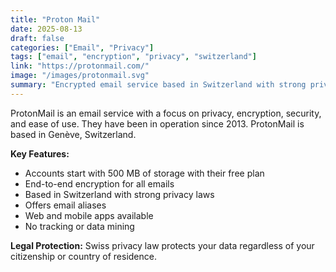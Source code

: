 ```yaml
---
title: "Proton Mail"
date: 2025-08-13
draft: false
categories: ["Email", "Privacy"]
tags: ["email", "encryption", "privacy", "switzerland"]
link: "https://protonmail.com/"
image: "/images/protonmail.svg"
summary: "Encrypted email service based in Switzerland with strong privacy protections."
---
```


ProtonMail is an email service with a focus on privacy, encryption, security, and ease of use. They have been in operation since 2013. ProtonMail is based in Genève, Switzerland.

**Key Features:**
- Accounts start with 500 MB of storage with their free plan
- End-to-end encryption for all emails
- Based in Switzerland with strong privacy laws
- Offers email aliases
- Web and mobile apps available
- No tracking or data mining

**Legal Protection:** Swiss privacy law protects your data regardless of your citizenship or country of residence.